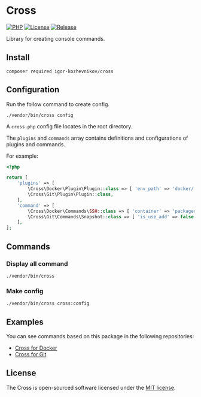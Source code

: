 # Cross

[![PHP](https://img.shields.io/badge/php-8.1-green.svg?style=flat-square)](https://github.com/igor-kozhevnikov/cross)
[![License](https://img.shields.io/github/license/igor-kozhevnikov/cross?style=flat-square)](https://github.com/igor-kozhevnikov/cross)
[![Release](https://img.shields.io/github/v/release/igor-kozhevnikov/cross?style=flat-square)](https://github.com/igor-kozhevnikov/cross)

Library for creating console commands.

## Install

```shell
composer required igor-kozhevnikov/cross
```

## Configuration

Run the follow command to create config.

```shell
./vendor/bin/cross config
```

A `cross.php` config file locates in the root directory.

The `plugins` and `commands` array contains definitions and configurations of 
plugins and commands.

For example:

```php
<?php

return [
    'plugins' => [
        \Cross\Docker\Plugin\Plugin::class => [ 'env_path' => 'docker/.env' ],
        \Cross\Git\Plugin\Plugin::class,
    ],
    'command' => [
        \Cross\Docker\Commands\SSH::class => [ 'container' => 'packager_workspace' ],
        \Cross\Git\Commands\Snapshot::class => [ 'is_use_add' => false ],
    ],
];
```

## Commands

### Display all command

```shell
./vendor/bin/cross
```

### Make config

```shell
./vendor/bin/cross cross:config
```

## Examples

You can see commands based on this package in the following repositories:

- [Cross for Docker](https://github.com/igor-kozhevnikov/cross-docker)
- [Cross for Git](https://github.com/igor-kozhevnikov/cross-git)

## License

The Cross is open-sourced software licensed under the [MIT license](https://opensource.org/license/mit/).
